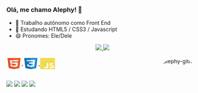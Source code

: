 ### Olá, me chamo Alephy! 👋

- 🔭 Trabalho autônomo como Front End
- 🌱 Estudando HTML5 / CSS3 / Javascript
- 😄 Pronomes: Ele/Dele

<div align="center">
  <a href="https://github.com/alephy9">
  <img height="180em" src="https://github-readme-stats.vercel.app/api?username=alephy9&show_icons=true&theme=dracula&include_all_commits=true&count_private=true"/>
  <img height="180em" src="https://github-readme-stats.vercel.app/api/top-langs/?username=alephy9&layout=compact&langs_count=7&theme=dracula"/>
</div>

<div style="display: inline_block"><br>
  <img align="center" alt="Alephy-HTML" height="30" width="40" src="https://raw.githubusercontent.com/devicons/devicon/master/icons/html5/html5-original.svg">
  <img align="center" alt="Alephy-CSS" height="30" width="40" src="https://raw.githubusercontent.com/devicons/devicon/master/icons/css3/css3-original.svg">
  <img align="center" alt="Alephy-Js" height="30" width="40" src="https://raw.githubusercontent.com/devicons/devicon/master/icons/javascript/javascript-plain.svg">
  <img align="right" alt="alephy-github" height="225" style="border-radius:50px;" src="https://media-exp1.licdn.com/dms/image/D5635AQG2jwTpj8Nr0g/profile-framedphoto-shrink_200_200/0/1658934166501?e=1659621600&v=beta&t=-KNpRpqnZ0V8uzI4N4_TJY9iVjS_zK0d4eG48ssao6Y">
</div>

##

<div> 
  <a href="https://www.instagram.com/a_______lephy/" target="_blank"><img src="https://img.shields.io/badge/-Instagram-%23E4405F?style=for-the-badge&logo=instagram&logoColor=white" target="_blank"></a>
 	<a href="https://wa.me/5585999932578" target="_blank"><img src="https://img.shields.io/badge/WhatsApp-25D366?style=for-the-badge&logo=whatsapp&logoColor=white" target="_blank"></a> 
  <a href = "mailto:aleephy@hotmail.com" target="_blank"><img src="https://img.shields.io/badge/Microsoft_Outlook-0078D4?style=for-the-badge&logo=microsoft-outlook&logoColor=white" target="_blank"></a>
  <a href="https://www.linkedin.com/in/alephy9/" target="_blank"><img src="https://img.shields.io/badge/-LinkedIn-%230077B5?style=for-the-badge&logo=linkedin&logoColor=white" target="_blank"></a> 
</div>


